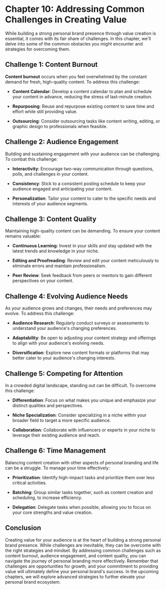 Chapter 10: Addressing Common Challenges in Creating Value
==========================================================

While building a strong personal brand presence through value creation is essential, it comes with its fair share of challenges. In this chapter, we'll delve into some of the common obstacles you might encounter and strategies for overcoming them.

Challenge 1: Content Burnout
----------------------------

**Content burnout** occurs when you feel overwhelmed by the constant demand for fresh, high-quality content. To address this challenge:

* **Content Calendar**: Develop a content calendar to plan and schedule your content in advance, reducing the stress of last-minute creation.

* **Repurposing**: Reuse and repurpose existing content to save time and effort while still providing value.

* **Outsourcing**: Consider outsourcing tasks like content writing, editing, or graphic design to professionals when feasible.

Challenge 2: Audience Engagement
--------------------------------

Building and sustaining engagement with your audience can be challenging. To combat this challenge:

* **Interactivity**: Encourage two-way communication through questions, polls, and challenges in your content.

* **Consistency**: Stick to a consistent posting schedule to keep your audience engaged and anticipating your content.

* **Personalization**: Tailor your content to cater to the specific needs and interests of your audience segments.

Challenge 3: Content Quality
----------------------------

Maintaining high-quality content can be demanding. To ensure your content remains valuable:

* **Continuous Learning**: Invest in your skills and stay updated with the latest trends and knowledge in your niche.

* **Editing and Proofreading**: Review and edit your content meticulously to eliminate errors and maintain professionalism.

* **Peer Review**: Seek feedback from peers or mentors to gain different perspectives on your content.

Challenge 4: Evolving Audience Needs
------------------------------------

As your audience grows and changes, their needs and preferences may evolve. To address this challenge:

* **Audience Research**: Regularly conduct surveys or assessments to understand your audience's changing preferences.

* **Adaptability**: Be open to adjusting your content strategy and offerings to align with your audience's evolving needs.

* **Diversification**: Explore new content formats or platforms that may better cater to your audience's changing interests.

Challenge 5: Competing for Attention
------------------------------------

In a crowded digital landscape, standing out can be difficult. To overcome this challenge:

* **Differentiation**: Focus on what makes you unique and emphasize your distinct qualities and perspectives.

* **Niche Specialization**: Consider specializing in a niche within your broader field to target a more specific audience.

* **Collaboration**: Collaborate with influencers or experts in your niche to leverage their existing audience and reach.

Challenge 6: Time Management
----------------------------

Balancing content creation with other aspects of personal branding and life can be a struggle. To manage your time effectively:

* **Prioritization**: Identify high-impact tasks and prioritize them over less critical activities.

* **Batching**: Group similar tasks together, such as content creation and scheduling, to increase efficiency.

* **Delegation**: Delegate tasks when possible, allowing you to focus on your core strengths and value creation.

Conclusion
----------

Creating value for your audience is at the heart of building a strong personal brand presence. While challenges are inevitable, they can be overcome with the right strategies and mindset. By addressing common challenges such as content burnout, audience engagement, and content quality, you can navigate the journey of personal branding more effectively. Remember that challenges are opportunities for growth, and your commitment to providing value will ultimately define your personal brand's success. In the upcoming chapters, we will explore advanced strategies to further elevate your personal brand ecosystem.
